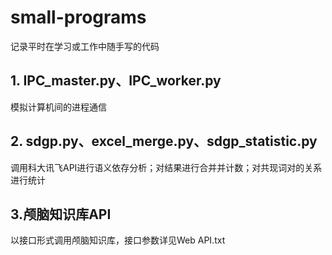 # small-programs
记录平时在学习或工作中随手写的代码

## 1. IPC_master.py、IPC_worker.py

模拟计算机间的进程通信

## 2. sdgp.py、excel_merge.py、sdgp_statistic.py

调用科大讯飞API进行语义依存分析；对结果进行合并并计数；对共现词对的关系进行统计

## 3.颅脑知识库API

以接口形式调用颅脑知识库，接口参数详见Web API.txt